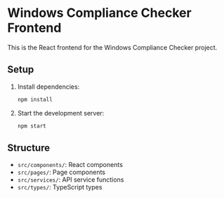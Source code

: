 # Windows Compliance Checker Frontend

This is the React frontend for the Windows Compliance Checker project.

## Setup

1. Install dependencies:
   ```bash
   npm install
   ```
2. Start the development server:
   ```bash
   npm start
   ```

## Structure

- `src/components/`: React components
- `src/pages/`: Page components
- `src/services/`: API service functions
- `src/types/`: TypeScript types
